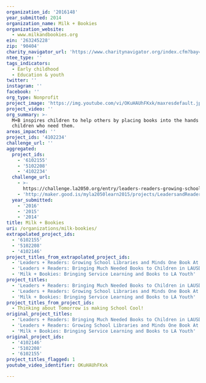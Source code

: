 ```yaml
---
organization_id: '2016148'
year_submitted: 2014
organization_name: Milk + Bookies
organization_website:
  - www.milkandbookies.org
ein: '263245228'
zip: '90404'
charity_navigator_url: 'https://www.charitynavigator.org/index.cfm?bay=search.profile&ein=263245228'
ntee_type: ''
tags_indicators:
  - Early childhood
  - Education & youth
twitter: ''
instagram: ''
facebook: ''
org_type: Nonprofit
project_image: 'https://img.youtube.com/vi/OKuHAUhFKxk/maxresdefault.jpg'
project_video: ''
org_summary: >-
  M+B inspires children to help others by placing books into the hands of
  children who need them.
areas_impacted: ''
project_ids: '4102234'
challenge_url: ''
aggregated:
  project_ids:
    - '6102155'
    - '5102208'
    - '4102234'
  challenge_url:
    - >-
      https://challenge.la2050.org/entry/leaders-readers-growing-school-libraries-and-minds-one-book-at-a-time
    - 'http://maker.good.is/myla2050learn2015/projects/LeadersandReaders.html'
  year_submitted:
    - '2016'
    - '2015'
    - '2014'
title: Milk + Bookies
uri: /organizations/milk-bookies/
extrapolated_project_ids:
  - '6102155'
  - '5102208'
  - '4102146'
project_titles_from_extrapolated_project_ids:
  - 'Leaders + Readers: Growing School Libraries and Minds One Book At A Time'
  - 'Leaders + Readers: Bringing Much Needed Books to Children in LAUSD & Beyond'
  - 'Milk + Bookies: Bringing Service Learning and Books to LA Youth'
project_titles:
  - 'Leaders + Readers: Bringing Much Needed Books to Children in LAUSD & Beyond'
  - 'Leaders + Readers: Growing School Libraries and Minds One Book At A Time'
  - 'Milk + Bookies: Bringing Service Learning and Books to LA Youth'
project_titles_from_project_ids:
  - Thinking about Tomorrow is making School Cool!
original_project_titles:
  - 'Leaders + Readers: Bringing Much Needed Books to Children in LAUSD & Beyond '
  - 'Leaders + Readers: Growing School Libraries and Minds One Book At A Time'
  - 'Milk + Bookies: Bringing Service Learning and Books to LA Youth'
original_project_ids:
  - '4102146'
  - '5102208'
  - '6102155'
project_titles_flagged: 1
youtube_video_identifier: OKuHAUhFKxk

---
```


